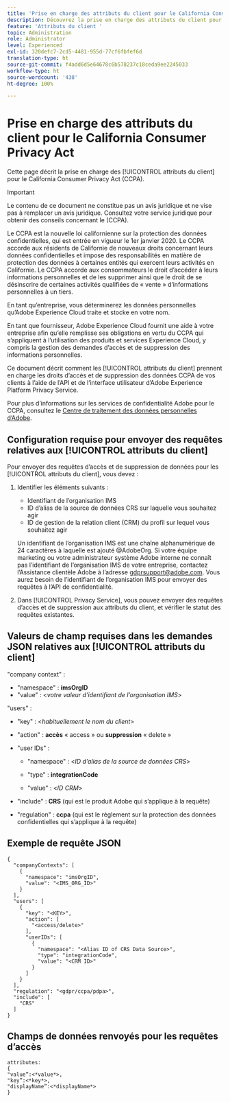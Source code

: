 ```yaml
---
title: 'Prise en charge des attributs du client pour le California Consumer Privacy Act '
description: Découvrez la prise en charge des attributs du client pour le California Consumer Privacy Act
feature: 'Attributs du client '
topic: Administration
role: Administrator
level: Experienced
exl-id: 320defc7-2cd5-4481-955d-77cf6fbfef6d
translation-type: ht
source-git-commit: f4add6d5e64678c6b578237c18ceda9ee2245033
workflow-type: ht
source-wordcount: '438'
ht-degree: 100%

---
```


# Prise en charge des attributs du client pour le California Consumer Privacy Act

Cette page décrit la prise en charge des [!UICONTROL attributs du client] pour le California Consumer Privacy Act (CCPA).

>[!IMPORTANT]
>
>Le contenu de ce document ne constitue pas un avis juridique et ne vise pas à remplacer un avis juridique. Consultez votre service juridique pour obtenir des conseils concernant le (CCPA).

Le CCPA est la nouvelle loi californienne sur la protection des données confidentielles, qui est entrée en vigueur le 1er janvier 2020. Le CCPA accorde aux résidents de Californie de nouveaux droits concernant leurs données confidentielles et impose des responsabilités en matière de protection des données à certaines entités qui exercent leurs activités en Californie. Le CCPA accorde aux consommateurs le droit d’accéder à leurs informations personnelles et de les supprimer ainsi que le droit de se désinscrire de certaines activités qualifiées de « vente » d’informations personnelles à un tiers.

En tant qu’entreprise, vous déterminerez les données personnelles qu’Adobe Experience Cloud traite et stocke en votre nom.

En tant que fournisseur, Adobe Experience Cloud fournit une aide à votre entreprise afin qu’elle remplisse ses obligations en vertu du CCPA qui s’appliquent à l’utilisation des produits et services Experience Cloud, y compris la gestion des demandes d’accès et de suppression des informations personnelles.

Ce document décrit comment les [!UICONTROL attributs du client] prennent en charge les droits d’accès et de suppression des données CCPA de vos clients à l’aide de l’API et de l’interface utilisateur d’Adobe Experience Platform Privacy Service.

Pour plus d’informations sur les services de confidentialité Adobe pour le CCPA, consultez le [Centre de traitement des données personnelles d’Adobe](https://www.adobe.com/privacy/ccpa.html).

## Configuration requise pour envoyer des requêtes relatives aux [!UICONTROL attributs du client]

Pour envoyer des requêtes d’accès et de suppression de données pour les [!UICONTROL attributs du client], vous devez :

1. Identifier les éléments suivants :

   * Identifiant de l’organisation IMS
   * ID d’alias de la source de données CRS sur laquelle vous souhaitez agir
   * ID de gestion de la relation client (CRM) du profil sur lequel vous souhaitez agir

   Un identifiant de l’organisation IMS est une chaîne alphanumérique de 24 caractères à laquelle est ajouté @AdobeOrg. Si votre équipe marketing ou votre administrateur système Adobe interne ne connaît pas l’identifiant de l’organisation IMS de votre entreprise, contactez l’Assistance clientèle Adobe à l’adresse gdprsupport@adobe.com. Vous aurez besoin de l’identifiant de l’organisation IMS pour envoyer des requêtes à l’API de confidentialité.

1. Dans [!UICONTROL Privacy Service], vous pouvez envoyer des requêtes d’accès et de suppression aux attributs du client, et vérifier le statut des requêtes existantes.

## Valeurs de champ requises dans les demandes JSON relatives aux [!UICONTROL attributs du client]

&quot;company context&quot; :

* &quot;namespace&quot; : **imsOrgID**
* &quot;value&quot; : &lt;*votre valeur d’identifiant de l’organisation IMS*>

&quot;users&quot; :

* &quot;key&quot; : &lt;*habituellement le nom du client*>

* &quot;action&quot; : **accès** « access » ou **suppression** « delete » 

* &quot;user IDs&quot; :

   * &quot;namespace&quot; : &lt;*ID d’alias de la source de données CRS*>

   * &quot;type&quot; : **integrationCode**

   * &quot;value&quot; : &lt;*ID CRM*>

* &quot;include&quot; : **CRS** (qui est le produit Adobe qui s’applique à la requête)

* &quot;regulation&quot; : **ccpa** (qui est le règlement sur la protection des données confidentielles qui s’applique à la requête)

## Exemple de requête JSON

```
{
  "companyContexts": [
    {
      "namespace": "imsOrgID",
      "value": "<IMS_ORG_ID>"
    }
  ],
  "users": [
    {
      "key": "<KEY>",
      "action": [
        "<access/delete>"
      ],
      "userIDs": [
        {
          "namespace": "<Alias ID of CRS Data Source>",
          "type": "integrationCode",
          "value": "<CRM ID>"
        }
      ]
    }
  ],
  "regulation": "<gdpr/ccpa/pdpa>",
  "include": [
    "CRS"
  ]
}
```

## Champs de données renvoyés pour les requêtes d’accès

```
attributes:
{
"value”:<*value*>,
"key”:<*key*>,
"displayName”:<*displayName*>
}
```
